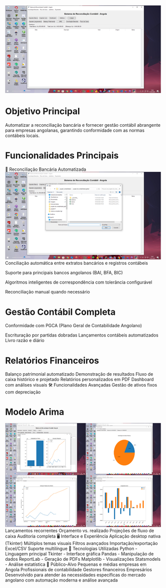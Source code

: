![image alt](https://github.com/joelmbele-eng/Sistema-de-Reconciliacao-Bancaria-em-Python/blob/87d05425aeef793cac1d62727ce14d93fc9a9a5f/1.PNG)
 # Objetivo Principal
Automatizar a reconciliação bancária e fornecer gestão contábil abrangente para empresas angolanas, garantindo conformidade com as normas contábeis locais.

# Funcionalidades Principais
🏦 Reconciliação Bancária Automatizada
![image alt](https://github.com/joelmbele-eng/Sistema-de-Reconciliacao-Bancaria-em-Python/blob/4297ec408ab15f46be5b44de0d2e176c98092599/2.PNG)
Conciliação automática entre extratos bancários e registros contábeis

Suporte para principais bancos angolanos (BAI, BFA, BIC)

Algoritmos inteligentes de correspondência com tolerância configurável

Reconciliação manual quando necessário

# Gestão Contábil Completa
Conformidade com PGCA (Plano Geral de Contabilidade Angolano)

Escrituração por partidas dobradas
Lançamentos contábeis automatizados
Livro razão e diário
# Relatórios Financeiros

Balanço patrimonial automatizado
Demonstração de resultados
Fluxo de caixa histórico e projetado
Relatórios personalizados em PDF
Dashboard com análises visuais
🛠️ Funcionalidades Avançadas
Gestão de ativos fixos com depreciação
# Modelo Arima
![imagem alt](https://github.com/joelmbele-eng/Sistema-de-Reconciliacao-Bancaria-em-Python/blob/fc5ed6fb4aacf616865885275169700dfc92b54d/analise.jpg)
Lançamentos recorrentes
Orçamento vs. realizado
Projeções de fluxo de caixa
Auditoria completa
🖥️ Interface e Experiência
Aplicação desktop nativa (Tkinter)
Múltiplos temas visuais
Filtros avançados
Importação/exportação Excel/CSV
Suporte multilíngue
🔧 Tecnologias Utilizadas
Python - Linguagem principal
Tkinter - Interface gráfica
Pandas - Manipulação de dados
ReportLab - Geração de PDFs
Matplotlib - Visualizações
Statsmodels - Análise estatística
🎯 Público-Alvo
Pequenas e médias empresas em Angola
Profissionais de contabilidade
Gestores financeiros
Empresários
Desenvolvido para atender às necessidades específicas do mercado angolano com automação moderna e análise avançada
